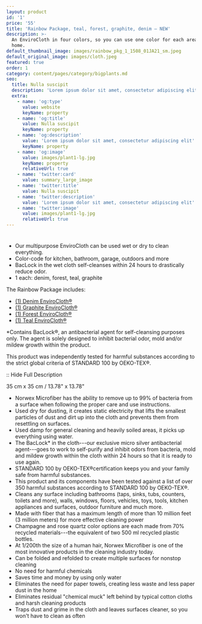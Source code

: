 ```yaml
---
layout: product
id: '1'
price: '55'
title: 'Rainbow Package, teal, forest, graphite, denim – NEW'
description: >-
  An EnviroCloth in four colors, so you can use one color for each area of your
  home.
default_thumbnail_image: images/rainbow_pkg_1_1508_01JA21_sm.jpeg
default_original_image: images/cloth.jpeg
featured: true
order: 1
category: content/pages/category/bigplants.md
seo:
  title: Nulla suscipit
  description: 'Lorem ipsum dolor sit amet, consectetur adipiscing elit'
  extra:
    - name: 'og:type'
      value: website
      keyName: property
    - name: 'og:title'
      value: Nulla suscipit
      keyName: property
    - name: 'og:description'
      value: 'Lorem ipsum dolor sit amet, consectetur adipiscing elit'
      keyName: property
    - name: 'og:image'
      value: images/plant1-lg.jpg
      keyName: property
      relativeUrl: true
    - name: 'twitter:card'
      value: summary_large_image
    - name: 'twitter:title'
      value: Nulla suscipit
    - name: 'twitter:description'
      value: 'Lorem ipsum dolor sit amet, consectetur adipiscing elit'
    - name: 'twitter:image'
      value: images/plant1-lg.jpg
      relativeUrl: true
---
```


# 


-   Our multipurpose EnviroCloth can be used wet or dry to clean everything. 
-   Color-code for kitchen, bathroom, garage, outdoors and more
-   BacLock in the wet cloth self-cleanses within 24 hours to drastically reduce odor.
-   1 each: denim, forest, teal, graphite

The Rainbow Package includes:

-   [(1) Denim EnviroCloth®](https://shopus.norwex.biz/en_US/customer/shop/product-detail/700064)
-   [(1) Graphite EnviroCloth®](https://shopus.norwex.biz/en_US/customer/shop/product-detail/700010)
-   [(1) Forest EnviroCloth®](https://shopus.norwex.biz/en_US/customer/shop/product-detail/700055)
-   [(1) Teal EnviroCloth®](https://shopus.norwex.biz/en_US/customer/shop/product-detail/700046)

*Contains BacLock®, an antibacterial agent for self-cleansing purposes only. The agent is solely designed to inhibit bacterial odor, mold and/or mildew growth within the product.

This product was independently tested for harmful substances according to the strict global criteria of STANDARD 100 by OEKO-TEX®.

:: Hide Full Description

35 cm x 35 cm / 13.78" x 13.78"

-   Norwex Microfiber has the ability to remove up to 99% of bacteria from a surface when following the proper care and use instructions.
-   Used dry for dusting, it creates static electricity that lifts the smallest particles of dust and dirt up into the cloth and prevents them from resettling on surfaces.
-   Used damp for general cleaning and heavily soiled areas, it picks up everything using water.
-   The BacLock* in the cloth---our exclusive micro silver antibacterial agent---goes to work to self-purify and inhibit odors from bacteria, mold and mildew growth within the cloth within 24 hours so that it is ready to use again.
-   STANDARD 100 by OEKO-TEX®certification keeps you and your family safe from harmful substances.
-   This product and its components have been tested against a list of over 350 harmful substances according to STANDARD 100 by OEKO-TEX®.
-   Cleans any surface including bathrooms (taps, sinks, tubs, counters, toilets and more), walls, windows, floors, vehicles, toys, tools, kitchen appliances and surfaces, outdoor furniture and much more.
-   Made with fiber that has a maximum length of more than 10 million feet (3 million meters) for more effective cleaning power
-   Champagne and rose quartz color options are each made from 70% recycled materials---the equivalent of two 500 ml recycled plastic bottles.
-   At 1/200th the size of a human hair, Norwex Microfiber is one of the most innovative products in the cleaning industry today.
-   Can be folded and refolded to create multiple surfaces for nonstop cleaning
-   No need for harmful chemicals
-   Saves time and money by using only water
-   Eliminates the need for paper towels, creating less waste and less paper dust in the home
-   Eliminates residual "chemical muck" left behind by typical cotton cloths and harsh cleaning products
-   Traps dust and grime in the cloth and leaves surfaces cleaner, so you won't have to clean as often